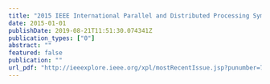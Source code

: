 ```yaml
---
title: "2015 IEEE International Parallel and Distributed Processing Symposium Workshop, IPDPS 2015, Hyderabad, India, May 25-29, 2015"
date: 2015-01-01
publishDate: 2019-08-21T11:51:30.074341Z
publication_types: ["0"]
abstract: ""
featured: false
publication: ""
url_pdf: "http://ieeexplore.ieee.org/xpl/mostRecentIssue.jsp?punumber=7275194"
---
```


